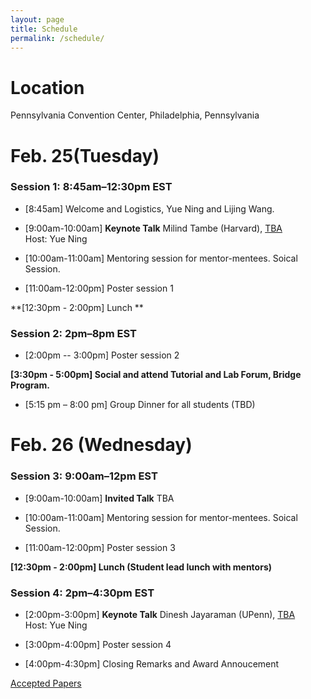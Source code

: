 ```yaml
---
layout: page
title: Schedule
permalink: /schedule/
---
```


# Location
Pennsylvania Convention Center, Philadelphia, Pennsylvania 

# Feb. 25(Tuesday)

### Session 1: 8:45am–12:30pm EST

- [8:45am] Welcome and Logistics, Yue Ning and Lijing Wang.

- [9:00am-10:00am] **Keynote Talk** Milind Tambe (Harvard), [TBA](../speakers/) \
Host: Yue Ning

- [10:00am-11:00am] Mentoring session for mentor-mentees. Soical Session. 

- [11:00am-12:00pm]  Poster session 1
 
**[12:30pm - 2:00pm] Lunch  **

### Session 2: 2pm–8pm EST

- [2:00pm -- 3:00pm] Poster session 2

**[3:30pm - 5:00pm] Social and attend Tutorial and Lab Forum, Bridge Program.**
- [5:15 pm – 8:00 pm] Group Dinner for all students (TBD)



# Feb. 26 (Wednesday)

### Session 3: 9:00am–12pm EST

- [9:00am-10:00am] **Invited Talk** TBA

- [10:00am-11:00am] Mentoring session for mentor-mentees. Soical Session. 

- [11:00am-12:00pm]  Poster session 3

**[12:30pm - 2:00pm] Lunch (Student lead lunch with mentors)**

### Session 4: 2pm–4:30pm EST

- [2:00pm-3:00pm] **Keynote Talk**  Dinesh Jayaraman (UPenn), [TBA](../speakers/) \
Host: Yue Ning

- [3:00pm-4:00pm]  Poster session 4

- [4:00pm-4:30pm] Closing Remarks and Award Annoucement



[Accepted Papers](../papers)
